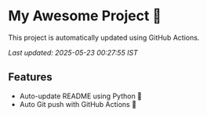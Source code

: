 # My Awesome Project 🚀

This project is automatically updated using GitHub Actions.

_Last updated: 2025-05-23 00:27:55 IST_

## Features
- Auto-update README using Python 🐍
- Auto Git push with GitHub Actions 🤖
